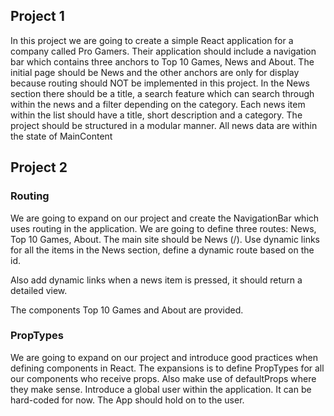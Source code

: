 ## Project 1
In this project we are going to create a simple React application for a company called Pro Gamers. Their application should include a navigation bar which contains three anchors to Top 10 Games, News and About. The initial page should be News and the other anchors are only for display because routing should NOT be implemented in this project. In the News section there should be a title, a search feature which can search through within the news and a filter depending on the category. Each news item within the list should have a title, short description and a category. The project should be structured in a modular manner. All news data are within the state of MainContent

## Project 2

### Routing
We are going to expand on our project and create the NavigationBar which uses routing in the application. We are going to define three routes: News, Top 10 Games, About. The main site should be News (/). Use dynamic links for all the items in the News section, define a dynamic route based on the id.

Also add dynamic links when a news item is pressed, it should return a detailed view.

The components Top 10 Games and About are provided.

### PropTypes
We are going to expand on our project and introduce good practices when defining components in React. The expansions is to define PropTypes for all our components who receive props. Also make use of defaultProps where they make sense. Introduce a global user within the application. It can be hard-coded for now. The App should hold on to the user.
